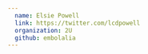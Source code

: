 ```yaml
---
  name: Elsie Powell
  link: https://twitter.com/lcdpowell
  organization: 2U
  github: embolalia
---
```

